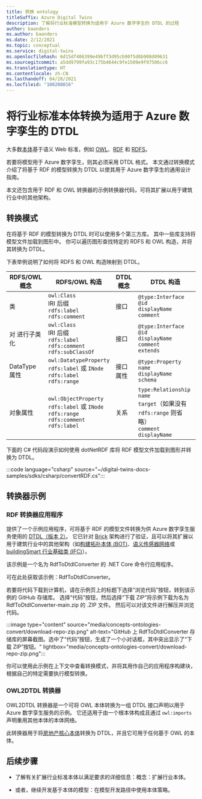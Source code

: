 ```yaml
---
title: 转换 ontology
titleSuffix: Azure Digital Twins
description: 了解将行业标准模型转换为适用于 Azure 数字孪生的 DTDL 的过程
author: baanders
ms.author: baanders
ms.date: 2/12/2021
ms.topic: conceptual
ms.service: digital-twins
ms.openlocfilehash: 6d15df406399e49bff3d95cb90f5d8b908d09631
ms.sourcegitcommit: a5dd9799fa93c175b4644c9fe1509e9f97506cc6
ms.translationtype: HT
ms.contentlocale: zh-CN
ms.lasthandoff: 04/28/2021
ms.locfileid: "108208016"
---
```

# <a name="convert-industry-standard-ontologies-to-dtdl-for-azure-digital-twins"></a>将行业标准本体转换为适用于 Azure 数字孪生的 DTDL

大多数[本体](concepts-ontologies.md)基于语义 Web 标准，例如 [OWL](https://www.w3.org/OWL/)、[RDF](https://www.w3.org/2001/sw/wiki/RDF) 和 [RDFS](https://www.w3.org/2001/sw/wiki/RDFS)。 

若要将模型用于 Azure 数字孪生，则其必须采用 DTDL 格式。 本文通过转换模式介绍了将基于 RDF 的模型转换为 DTDL 以使其用于 Azure 数字孪生的通用设计指南。 

本文还包含用于 RDF 和 OWL 转换器的示例转换器代码，可将其扩展以用于建筑行业中的其他架构。

## <a name="conversion-pattern"></a>转换模式

在将基于 RDF 的模型转换为 DTDL 时可以使用多个第三方库。 其中一些库支持将模型文件加载到图形中。 你可以遍历图形查找特定的 RDFS 和 OWL 构造，并将其转换为 DTDL。   

下表举例说明了如何将 RDFS 和 OWL 构造映射到 DTDL。 

| RDFS/OWL 概念 | RDFS/OWL 构造 | DTDL 概念 | DTDL 构造 |
| --- | --- | --- | --- |
| 类 | `owl:Class`<br>IRI 后缀<br>``rdfs:label``<br>``rdfs:comment`` | 接口 | `@type:Interface`<br>`@id`<br>`displayName`<br>`comment` 
| 对  进行子类化 | `owl:Class`<br>IRI 后缀<br>`rdfs:label`<br>`rdfs:comment`<br>`rdfs:subClassOf` | 接口 | `@type:Interface`<br>`@id`<br>`displayName`<br>`comment`<br>`extends` 
| DataType 属性 | `owl:DatatypeProperty`<br>`rdfs:label` 或 `INode`<br>`rdfs:label`<br>`rdfs:range` | 接口属性 | `@type:Property`<br>`name`<br>`displayName`<br>`schema` 
| 对象属性 | `owl:ObjectProperty`<br>`rdfs:label` 或 `INode`<br>`rdfs:range`<br>`rdfs:comment`<br>`rdfs:label` | 关系 | `type:Relationship`<br>`name`<br>`target`（如果没有 `rdfs:range` 则省略）<br>`comment`<br>`displayName`<br>

下面的 C# 代码段演示如何使用 dotNetRDF 库将 RDF 模型文件加载到图形并转换为 DTDL。 

:::code language="csharp" source="~/digital-twins-docs-samples/sdks/csharp/convertRDF.cs":::

## <a name="converter-samples"></a>转换器示例

### <a name="rdf-converter-application"></a>RDF 转换器应用程序 

提供了一个示例应用程序，可将基于 RDF 的模型文件转换为供 Azure 数字孪生服务使用的 [DTDL（版本 2）](https://github.com/Azure/opendigitaltwins-dtdl/blob/master/DTDL/v2/dtdlv2.md)。 它已针对 [Brick](https://brickschema.org/ontology/) 架构进行了验证，且可以将其扩展以用于建筑行业中的其他架构（如[构建拓扑本体 (BOT)](https://w3c-lbd-cg.github.io/bot/)、[语义传感器网络](https://www.w3.org/TR/vocab-ssn/)或 [buildingSmart 行业基础类 (IFC)](https://technical.buildingsmart.org/standards/ifc/ifc-schema-specifications/)）。

该示例是一个名为 RdfToDtdlConverter 的 .NET Core 命令行应用程序。

可在此处获取该示例：RdfToDtdlConverter。 

若要将代码下载到计算机，请在示例页上的标题下选择“浏览代码”按钮，转到该示例的 GitHub 存储库。   选择“代码”按钮，然后选择“下载 ZIP”将示例下载为名为 RdfToDtdlConverter-main.zip 的 .ZIP 文件。 然后可以对该文件进行解压并浏览代码。

:::image type="content" source="media/concepts-ontologies-convert/download-repo-zip.png" alt-text="GitHub 上 RdfToDtdlConverter 存储库的屏幕截图。选中了“代码”按钮，生成了一个小对话框，其中突出显示了“下载 ZIP”按钮。" lightbox="media/concepts-ontologies-convert/download-repo-zip.png":::

你可以使用此示例在上下文中查看转换模式，并将其用作自己的应用程序构建块，根据自己的特定需要执行模型转换。

### <a name="owl2dtdl-converter"></a>OWL2DTDL 转换器 

OWL2DTDL 转换器是一个可将 OWL 本体转换为一组 DTDL 接口声明以用于 Azure 数字孪生服务的示例。 它还适用于由一个根本体构成且通过 `owl:imports` 声明重用其他本体的本体网络。

此转换器用于将[房地产核心本体](https://doc.realestatecore.io/3.1/full.html)转换为 DTDL，并且它可用于任何基于 OWL 的本体。

## <a name="next-steps"></a>后续步骤 

* 了解有关扩展行业标准本体以满足要求的详细信息：概念：扩展行业本体。

* 或者，继续开发基于本体的模型：在模型开发路径中使用本体策略。